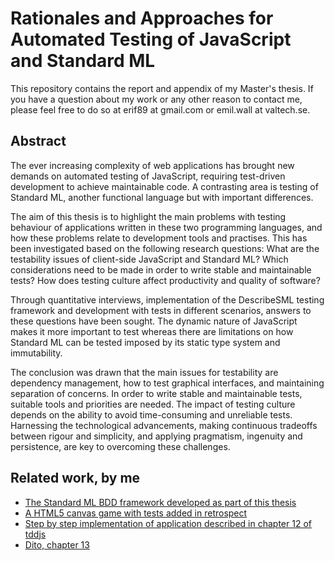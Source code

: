 Rationales and Approaches for Automated Testing of JavaScript and Standard ML
=============================================================================

This repository contains the report and appendix of my Master's thesis. If you
have a question about my work or any other reason to contact me, please feel
free to do so at erif89 at gmail.com or emil.wall at valtech.se.

Abstract
--------

The ever increasing complexity of web applications has brought new demands on
automated testing of JavaScript, requiring test-driven development to achieve
maintainable code. A contrasting area is testing of Standard ML, another
functional language but with important differences.

The aim of this thesis is to highlight the main problems with testing behaviour
of applications written in these two programming languages, and how these
problems relate to development tools and practises. This has been investigated
based on the following research questions: What are the testability issues of
client-side JavaScript and Standard ML? Which considerations need to be made in
order to write stable and maintainable tests? How does testing culture affect
productivity and quality of software?

Through quantitative interviews, implementation of the DescribeSML testing
framework and development with tests in different scenarios, answers to these
questions have been sought. The dynamic nature of JavaScript makes it more
important to test whereas there are limitations on how Standard ML can be tested
imposed by its static type system and immutability.

The conclusion was drawn that the main issues for testability are dependency
management, how to test graphical interfaces, and maintaining separation of
concerns. In order to write stable and maintainable tests, suitable tools and
priorities are needed. The impact of testing culture depends on the ability to
avoid time-consuming and unreliable tests. Harnessing the technological
advancements, making continuous tradeoffs between rigour and simplicity, and
applying pragmatism, ingenuity and persistence, are key to overcoming these
challenges.

Related work, by me
-------------------

- [The Standard ML BDD framework developed as part of this thesis](https://github.com/emilwall/DescribeSML)
- [A HTML5 canvas game with tests added in retrospect](https://github.com/emilwall/HTML5-Asteroids)
- [Step by step implementation of application described in chapter 12 of tddjs](https://github.com/emilwall/tddjs-ajax)
- [Dito, chapter 13](https://github.com/emilwall/tddjs-streaming)
